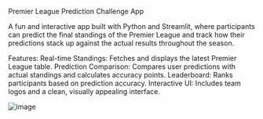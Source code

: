 Premier League Prediction Challenge App

A fun and interactive app built with Python and Streamlit, where participants can predict the final standings of the Premier League and track how their predictions stack up against the actual results throughout the season.

Features:
Real-time Standings: Fetches and displays the latest Premier League table.
Prediction Comparison: Compares user predictions with actual standings and calculates accuracy points.
Leaderboard: Ranks participants based on prediction accuracy.
Interactive UI: Includes team logos and a clean, visually appealing interface.


![image](https://github.com/user-attachments/assets/d8e36696-0cb8-4613-9368-78c8d461f1c0)

